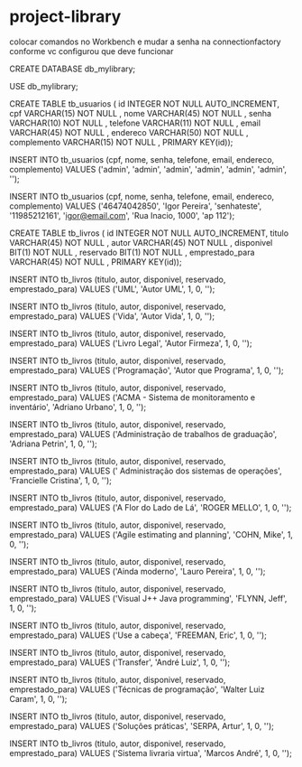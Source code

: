 # project-library

colocar comandos no Workbench e mudar a senha na connectionfactory conforme vc configurou que deve funcionar

CREATE DATABASE db_mylibrary;

USE db_mylibrary;

CREATE TABLE tb_usuarios (
  id INTEGER  NOT NULL   AUTO_INCREMENT,
  cpf VARCHAR(15)  NOT NULL  ,
  nome VARCHAR(45)  NOT NULL  ,
  senha VARCHAR(10)  NOT NULL  ,
  telefone VARCHAR(11)  NOT NULL  ,
  email VARCHAR(45)  NOT NULL  ,
  endereco VARCHAR(50)  NOT NULL  ,
  complemento VARCHAR(15) NOT NULL  ,
  PRIMARY KEY(id));

INSERT INTO tb_usuarios (cpf, nome, senha, telefone, email, endereco, complemento)
VALUES ('admin', 'admin', 'admin', 'admin', 'admin', 'admin', '');

INSERT INTO tb_usuarios (cpf, nome, senha, telefone, email, endereco, complemento)
VALUES ('46474042850', 'Igor Pereira', 'senhateste', '11985212161', 'igor@email.com', 'Rua Inacio, 1000', 'ap 112');

CREATE TABLE tb_livros (
  id INTEGER  NOT NULL   AUTO_INCREMENT,
  titulo VARCHAR(45)  NOT NULL  ,
  autor VARCHAR(45)  NOT NULL  ,
  disponivel BIT(1)  NOT NULL  ,
  reservado BIT(1)  NOT NULL    ,
  emprestado_para VARCHAR(45) NOT NULL  ,
PRIMARY KEY(id));

INSERT INTO tb_livros (titulo, autor, disponivel, reservado, emprestado_para)
VALUES ('UML', 'Autor UML', 1, 0, '');

INSERT INTO tb_livros (titulo, autor, disponivel, reservado, emprestado_para)
VALUES ('Vida', 'Autor Vida', 1, 0, '');

INSERT INTO tb_livros (titulo, autor, disponivel, reservado, emprestado_para)
VALUES ('Livro Legal', 'Autor Firmeza', 1, 0, '');

INSERT INTO tb_livros (titulo, autor, disponivel, reservado, emprestado_para)
VALUES ('Programação', 'Autor que Programa', 1, 0, '');

INSERT INTO tb_livros (titulo, autor, disponivel, reservado, emprestado_para)
VALUES ('ACMA - Sistema de monitoramento e inventário', 'Adriano Urbano', 1, 0, '');

INSERT INTO tb_livros (titulo, autor, disponivel, reservado, emprestado_para)
VALUES ('Administração de trabalhos de graduação', 'Adriana Petrin', 1, 0, '');

INSERT INTO tb_livros (titulo, autor, disponivel, reservado, emprestado_para)
VALUES (' Administração dos sistemas de operações', 'Francielle Cristina', 1, 0, '');

INSERT INTO tb_livros (titulo, autor, disponivel, reservado, emprestado_para)
VALUES ('A Flor do Lado de Lá', 'ROGER MELLO', 1, 0, '');

INSERT INTO tb_livros (titulo, autor, disponivel, reservado, emprestado_para)
VALUES ('Agile estimating and planning', 'COHN, Mike', 1, 0, '');

INSERT INTO tb_livros (titulo, autor, disponivel, reservado, emprestado_para)
VALUES ('Ainda moderno', 'Lauro Pereira', 1, 0, '');

INSERT INTO tb_livros (titulo, autor, disponivel, reservado, emprestado_para)
VALUES ('Visual J++ Java programming', 'FLYNN, Jeff', 1, 0, '');

INSERT INTO tb_livros (titulo, autor, disponivel, reservado, emprestado_para)
VALUES ('Use a cabeça', 'FREEMAN, Eric', 1, 0, '');

INSERT INTO tb_livros (titulo, autor, disponivel, reservado, emprestado_para)
VALUES ('Transfer', 'André Luiz', 1, 0, '');

INSERT INTO tb_livros (titulo, autor, disponivel, reservado, emprestado_para)
VALUES ('Técnicas de programação', 'Walter Luiz Caram', 1, 0, '');

INSERT INTO tb_livros (titulo, autor, disponivel, reservado, emprestado_para)
VALUES ('Soluções práticas', 'SERPA, Artur', 1, 0, '');

INSERT INTO tb_livros (titulo, autor, disponivel, reservado, emprestado_para)
VALUES ('Sistema livraria virtua', 'Marcos André', 1, 0, '');
